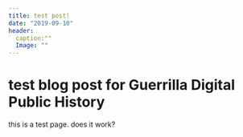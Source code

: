 ```yaml
---
title: test post! 
date: "2019-09-10" 
header:
  caption:""
  Image: ""
---
```

# test blog post for Guerrilla Digital Public History 
this is a test page. does it work? 
